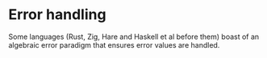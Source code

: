 # Error handling

Some languages (Rust, Zig, Hare and Haskell et al before them) boast of an
algebraic error paradigm that ensures error values are handled.
